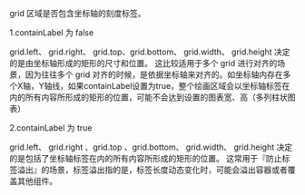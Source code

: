 grid 区域是否包含坐标轴的刻度标签。

1.containLabel 为 false 

grid.left、 grid.right、 grid.top、grid.bottom、 grid.width、 grid.height 决定的是由坐标轴形成的矩形的尺寸和位置。
这比较适用于多个 grid  进行对齐的场景，因为往往多个 grid 对齐的时候，是依据坐标轴来对齐的。如坐标轴内存在多个X轴，Y轴线，如果containLabel设置为true，整个绘画区域会以坐标轴标签在内的所有内容所形成的矩形的位置，可能不会达到设置的图表宽、高（多列柱状图表）

2.containLabel 为 true 

grid.left、 grid.right 、grid.top 、grid.bottom、 grid.width、 grid.height  决定的是包括了坐标轴标签在内的所有内容所形成的矩形的位置。
这常用于『防止标签溢出』的场景，标签溢出指的是，标签长度动态变化时，可能会溢出容器或者覆盖其他组件。